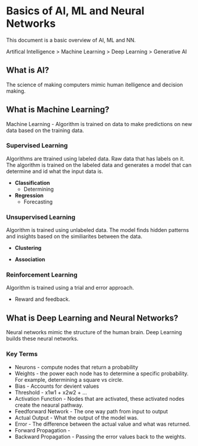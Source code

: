 # Basics of AI, ML and Neural Networks

This document is a basic overview of AI, ML and NN.

Artifical Intelligence > Machine Learning > Deep Learning > Generative AI

## What is AI?

The science of making computers mimic human itelligence and decision making.

## What is Machine Learning?

Machine Learning - Algorithm is trained on data to make predictions on new data based on the training data.

### Supervised Learning

Algorithms are ttrained using labeled data. Raw data that has labels on it. The algorithm is trained on the labeled data and generates a model that can determine and id what the input data is.

- **Classification**
    - Determining
- **Regression**
    - Forecasting

### Unsupervised Learning

Algorithm is trained using unlabeled data. The model finds hidden patterns and insights based on the similiarites between the data.

- **Clustering**

- **Association**

### Reinforcement Learning

Algorithm is trained using a trial and error approach.
- Reward and feedback.

## What is Deep Learning and Neural Networks?

Neural networks mimic the structure of the human brain. Deep Learning builds these neural networks.

### Key Terms

- Neurons - compute nodes that return a probability
- Weights - the power each node has to determine a specific probability. For example, determining a square vs circle.
- Bias - Accounts for devient values
- Threshold - x1w1 + x2w2 + ...
- Activation Function - Nodes that are activated, these activated nodes create the neaural pathway.
- Feedforward Network - The one way path from input to output
- Actual Output - What the output of the model was.
- Error - The difference between the actual value and what was returned.
- Forward Propagation - 
- Backward Propagation - Passing the error values back to the weights.